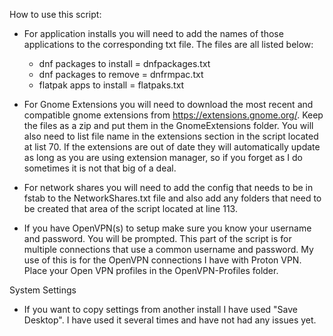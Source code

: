 How to use this script:

- For application installs you will need to add the names of those applications to the corresponding txt file.  The files are all listed below:
	- dnf packages to install = dnfpackages.txt
	- dnf packages to remove = dnfrmpac.txt
	- flatpak apps to install = flatpaks.txt
	
- For Gnome Extensions you will need to download the most recent and compatible gnome extensions from https://extensions.gnome.org/.  Keep the files as a zip and put them in the GnomeExtensions folder.  You will also need to list file name in the extensions section in the script located at list 70.  If the extensions are out of date they will automatically update as long as you are using extension manager, so if you forget as I do sometimes it is not that big of a deal.

- For network shares you will need to add the config that needs to be in fstab to the NetworkShares.txt file and also add any folders that need to be created that area of the script located at line 113.

- If you have OpenVPN(s) to setup make sure you know your username and password.  You will be prompted.  This part of the script is for multiple connections that use a common username and password.  My use of this is for the OpenVPN connections I have with Proton VPN.  Place your Open VPN profiles in the OpenVPN-Profiles folder.

System Settings

- If you want to copy settings from another install I have used "Save Desktop".  I have used it several times and have not had any issues yet.
